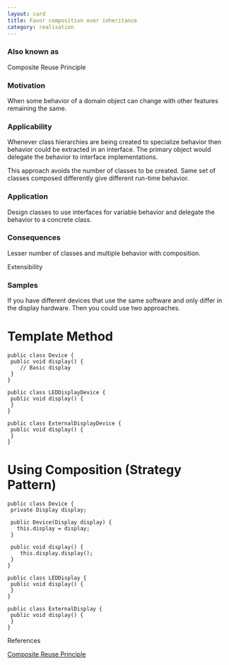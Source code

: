 ```yaml
---
layout: card
title: Favor composition over inheritance
category: realisation
---
```


### Also known as

Composite Reuse Principle

### Motivation

When some behavior of a domain object can change with other features remaining the same.

### Applicability

Whenever class hierarchies are being created to specialize behavior then behavior could be extracted in an interface. The primary object would delegate the behavior to interface implementations.

This approach avoids the number of classes to be created. Same set of classes composed differently give different run-time behavior.

### Application

Design classes to use interfaces for variable behavior and delegate the behavior to a concrete class.

### Consequences

Lesser number of classes and multiple behavior with composition.

Extensibility

### Samples

If you have different devices that use the same software and only differ in the display hardware. Then you could use two approaches.

# Template Method

    public class Device {
     public void display() {
        // Basic display
     }
    }

    public class LEDDisplayDevice {
     public void display() {
     }
    }

    public class ExternalDisplayDevice {
     public void display() {
     }
    }

# Using Composition (Strategy Pattern)

    public class Device {
     private Display display;

     public Device(Display display) {
       this.display = display;
     }

     public void display() {
        this.display.display();
     }
    }

    public class LEDDisplay {
     public void display() {
     }
    }

    public class ExternalDisplay {
     public void display() {
     }
    }

References

[Composite Reuse Principle](http://www.cs.sjsu.edu/~pearce/cs251b/principles/crp.htm)


